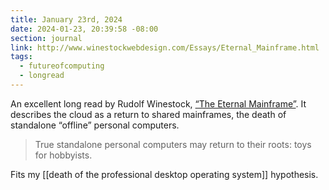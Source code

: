 ```yaml
---
title: January 23rd, 2024
date: 2024-01-23, 20:39:58 -08:00
section: journal
link: http://www.winestockwebdesign.com/Essays/Eternal_Mainframe.html
tags:
  - futureofcomputing
  - longread
---
```

An excellent long read by Rudolf Winestock, [“The Eternal Mainframe”](http://www.winestockwebdesign.com/Essays/Eternal_Mainframe.html). It describes the cloud as a return to shared mainframes, the death of standalone “offline” personal computers. 

> True standalone personal computers may return to their roots: toys for hobbyists.

Fits my [[death of the professional desktop operating system]] hypothesis. 